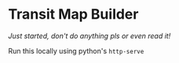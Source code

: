 # Transit Map Builder

*Just started, don't do anything pls or even read it!* 

Run this locally using python's `http-serve`